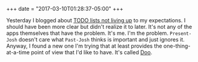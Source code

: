 +++
date = "2017-03-10T01:28:37-05:00"
+++

Yesterday I blogged about [TODO lists not living up](http://jnjosh.com/posts/TODO-fails/) to my expectations. I should have been more clear but didn't realize it to later. It's not any of the apps themselves that have the problem. It's me. I'm the problem. `Present-Josh` doesn't care what `Past-Josh` thinks is important and just ignores it. Anyway, I found a new one I'm trying that at least provides the one-thing-at-a-time point of view that I'd like to have. It's called [Doo](https://getdooapp.com).
